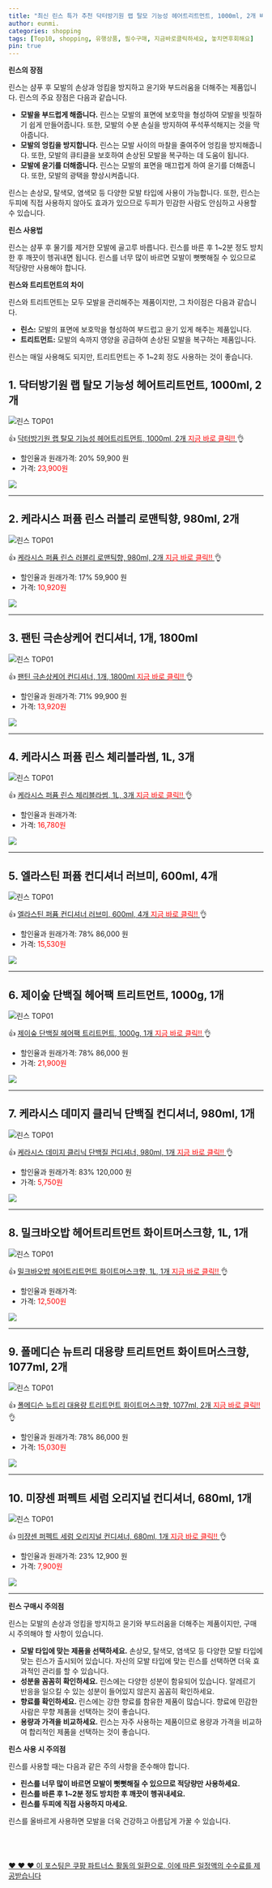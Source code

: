 ```yaml
---
title: "최신 린스 특가 추천 닥터방기원 랩 탈모 기능성 헤어트리트먼트, 1000ml, 2개 비교 장점"
author: eunmi.
categories: shopping
tags: [Top10, shopping, 유행상품, 필수구매, 지금바로클릭하세요, 놓치면후회해요]
pin: true
---
```

**린스의 장점**

린스는 샴푸 후 모발의 손상과 엉킴을 방지하고 윤기와 부드러움을 더해주는 제품입니다. 린스의 주요 장점은 다음과 같습니다.

* **모발을 부드럽게 해줍니다.** 린스는 모발의 표면에 보호막을 형성하여 모발을 빗질하기 쉽게 만들어줍니다. 또한, 모발의 수분 손실을 방지하여 푸석푸석해지는 것을 막아줍니다.
* **모발의 엉킴을 방지합니다.** 린스는 모발 사이의 마찰을 줄여주어 엉킴을 방지해줍니다. 또한, 모발의 큐티클을 보호하여 손상된 모발을 복구하는 데 도움이 됩니다.
* **모발에 윤기를 더해줍니다.** 린스는 모발의 표면을 매끄럽게 하여 윤기를 더해줍니다. 또한, 모발의 광택을 향상시켜줍니다.

린스는 손상모, 탈색모, 염색모 등 다양한 모발 타입에 사용이 가능합니다. 또한, 린스는 두피에 직접 사용하지 않아도 효과가 있으므로 두피가 민감한 사람도 안심하고 사용할 수 있습니다.

**린스 사용법**

린스는 샴푸 후 물기를 제거한 모발에 골고루 바릅니다. 린스를 바른 후 1~2분 정도 방치한 후 깨끗이 헹궈내면 됩니다. 린스를 너무 많이 바르면 모발이 뻣뻣해질 수 있으므로 적당량만 사용해야 합니다.

**린스와 트리트먼트의 차이**

린스와 트리트먼트는 모두 모발을 관리해주는 제품이지만, 그 차이점은 다음과 같습니다.

* **린스:** 모발의 표면에 보호막을 형성하여 부드럽고 윤기 있게 해주는 제품입니다.
* **트리트먼트:** 모발의 속까지 영양을 공급하여 손상된 모발을 복구하는 제품입니다.

린스는 매일 사용해도 되지만, 트리트먼트는 주 1~2회 정도 사용하는 것이 좋습니다.

   

## 1. 닥터방기원 랩 탈모 기능성 헤어트리트먼트, 1000ml, 2개

![린스 TOP01](https://thumbnail9.coupangcdn.com/thumbnails/remote/230x230ex/image/retail/images/7881104998194997-81046482-b2fe-4ef8-88b2-61093a9a5b7d.jpg)


👍 [닥터방기원 랩 탈모 기능성 헤어트리트먼트, 1000ml, 2개 <font color=red> 지금 바로 클릭!! </font> ](https://link.coupang.com/re/AFFSDP?lptag=AF3617701&subid=GithubCoopas&pageKey=6694820045&traceid=V0-153&itemId=3148815320&vendorItemId=71136410937) 👌 


- 할인율과 원래가격: 20%  59,900   원
- 가격: <span style='color:red'>23,900원</span>

[![](/discount_price.png)](https://link.coupang.com/re/AFFSDP?lptag=AF3617701&subid=GithubCoopas&pageKey=6694820045&traceid=V0-153&itemId=3148815320&vendorItemId=71136410937)

---


   

## 2. 케라시스 퍼퓸 린스 러블리 로맨틱향, 980ml, 2개

![린스 TOP01](https://thumbnail6.coupangcdn.com/thumbnails/remote/230x230ex/image/retail/images/1995366236795906-0561fef3-b40d-41fa-a929-365b21b01494.jpg)


👍 [케라시스 퍼퓸 린스 러블리 로맨틱향, 980ml, 2개 <font color=red> 지금 바로 클릭!! </font> ](https://link.coupang.com/re/AFFSDP?lptag=AF3617701&subid=GithubCoopas&pageKey=2255309&traceid=V0-153&itemId=16734690586&vendorItemId=80577458161) 👌 


- 할인율과 원래가격: 17%  59,900   원
- 가격: <span style='color:red'>10,920원</span>

[![](/discount_price.png)](https://link.coupang.com/re/AFFSDP?lptag=AF3617701&subid=GithubCoopas&pageKey=2255309&traceid=V0-153&itemId=16734690586&vendorItemId=80577458161)

---


   

## 3. 팬틴 극손상케어 컨디셔너, 1개, 1800ml

![린스 TOP01](https://thumbnail8.coupangcdn.com/thumbnails/remote/230x230ex/image/retail/images/2366874564110031-05de09f7-fe53-4e22-a16d-40bb770884f7.jpg)


👍 [팬틴 극손상케어 컨디셔너, 1개, 1800ml <font color=red> 지금 바로 클릭!! </font> ](https://link.coupang.com/re/AFFSDP?lptag=AF3617701&subid=GithubCoopas&pageKey=6773997575&traceid=V0-153&itemId=11392545913&vendorItemId=83493369363) 👌 


- 할인율과 원래가격: 71%  99,900   원
- 가격: <span style='color:red'>13,920원</span>

[![](/discount_price.png)](https://link.coupang.com/re/AFFSDP?lptag=AF3617701&subid=GithubCoopas&pageKey=6773997575&traceid=V0-153&itemId=11392545913&vendorItemId=83493369363)

---


   

## 4. 케라시스 퍼퓸 린스 체리블라썸, 1L, 3개

![린스 TOP01](https://thumbnail7.coupangcdn.com/thumbnails/remote/230x230ex/image/retail/images/7359278299436364-2c601480-4dea-4dd2-992d-08ebba70ce38.jpg)


👍 [케라시스 퍼퓸 린스 체리블라썸, 1L, 3개 <font color=red> 지금 바로 클릭!! </font> ](https://link.coupang.com/re/AFFSDP?lptag=AF3617701&subid=GithubCoopas&pageKey=6424541614&traceid=V0-153&itemId=13868887683&vendorItemId=84656627762) 👌 


- 할인율과 원래가격: 
- 가격: <span style='color:red'>16,780원</span>

[![](/discount_price.png)](https://link.coupang.com/re/AFFSDP?lptag=AF3617701&subid=GithubCoopas&pageKey=6424541614&traceid=V0-153&itemId=13868887683&vendorItemId=84656627762)

---


   

## 5. 엘라스틴 퍼퓸 컨디셔너 러브미, 600ml, 4개

![린스 TOP01](https://thumbnail7.coupangcdn.com/thumbnails/remote/230x230ex/image/vendor_inventory/bcbe/fa9e782f298e7c7f38861e2d8a0aaa0dbfc78be6527914fb6ec02205ae49.jpg)


👍 [엘라스틴 퍼퓸 컨디셔너 러브미, 600ml, 4개 <font color=red> 지금 바로 클릭!! </font> ](https://link.coupang.com/re/AFFSDP?lptag=AF3617701&subid=GithubCoopas&pageKey=33892327&traceid=V0-153&itemId=193474081&vendorItemId=79565450881) 👌 


- 할인율과 원래가격: 78%  86,000   원
- 가격: <span style='color:red'>15,530원</span>

[![](/discount_price.png)](https://link.coupang.com/re/AFFSDP?lptag=AF3617701&subid=GithubCoopas&pageKey=33892327&traceid=V0-153&itemId=193474081&vendorItemId=79565450881)

---


   

## 6. 제이숲 단백질 헤어팩 트리트먼트, 1000g, 1개

![린스 TOP01](https://thumbnail9.coupangcdn.com/thumbnails/remote/230x230ex/image/retail/images/2366205896017057-bd48e33b-3505-440a-9695-24d57676cc84.jpg)


👍 [제이숲 단백질 헤어팩 트리트먼트, 1000g, 1개 <font color=red> 지금 바로 클릭!! </font> ](https://link.coupang.com/re/AFFSDP?lptag=AF3617701&subid=GithubCoopas&pageKey=6320746340&traceid=V0-153&itemId=13171845950&vendorItemId=72423701913) 👌 


- 할인율과 원래가격: 78%  86,000   원
- 가격: <span style='color:red'>21,900원</span>

[![](/discount_price.png)](https://link.coupang.com/re/AFFSDP?lptag=AF3617701&subid=GithubCoopas&pageKey=6320746340&traceid=V0-153&itemId=13171845950&vendorItemId=72423701913)

---


   

## 7. 케라시스 데미지 클리닉 단백질 컨디셔너, 980ml, 1개

![린스 TOP01](https://thumbnail7.coupangcdn.com/thumbnails/remote/230x230ex/image/retail/images/1710285087775979-b2051c3c-99b1-4d12-9776-af7f59324a73.jpg)


👍 [케라시스 데미지 클리닉 단백질 컨디셔너, 980ml, 1개 <font color=red> 지금 바로 클릭!! </font> ](https://link.coupang.com/re/AFFSDP?lptag=AF3617701&subid=GithubCoopas&pageKey=6523610496&traceid=V0-153&itemId=14463516399&vendorItemId=81706931803) 👌 


- 할인율과 원래가격: 83%  120,000   원
- 가격: <span style='color:red'>5,750원</span>

[![](/discount_price.png)](https://link.coupang.com/re/AFFSDP?lptag=AF3617701&subid=GithubCoopas&pageKey=6523610496&traceid=V0-153&itemId=14463516399&vendorItemId=81706931803)

---


   

## 8. 밀크바오밥 헤어트리트먼트 화이트머스크향, 1L, 1개

![린스 TOP01](https://thumbnail10.coupangcdn.com/thumbnails/remote/230x230ex/image/retail/images/7959720132658915-ef31a9ae-b45a-47e4-a9c3-cb0276ab6574.png)


👍 [밀크바오밥 헤어트리트먼트 화이트머스크향, 1L, 1개 <font color=red> 지금 바로 클릭!! </font> ](https://link.coupang.com/re/AFFSDP?lptag=AF3617701&subid=GithubCoopas&pageKey=654109&traceid=V0-153&itemId=2330134&vendorItemId=85737784312) 👌 


- 할인율과 원래가격: 
- 가격: <span style='color:red'>12,500원</span>

[![](/discount_price.png)](https://link.coupang.com/re/AFFSDP?lptag=AF3617701&subid=GithubCoopas&pageKey=654109&traceid=V0-153&itemId=2330134&vendorItemId=85737784312)

---


   

## 9. 폴메디슨 뉴트리 대용량 트리트먼트 화이트머스크향, 1077ml, 2개

![린스 TOP01](https://thumbnail9.coupangcdn.com/thumbnails/remote/230x230ex/image/retail/images/32994390758471-1315221f-2129-4460-b329-24081b05c414.jpg)


👍 [폴메디슨 뉴트리 대용량 트리트먼트 화이트머스크향, 1077ml, 2개 <font color=red> 지금 바로 클릭!! </font> ](https://link.coupang.com/re/AFFSDP?lptag=AF3617701&subid=GithubCoopas&pageKey=2240118371&traceid=V0-153&itemId=3826176842&vendorItemId=71811032258) 👌 


- 할인율과 원래가격: 78%  86,000   원
- 가격: <span style='color:red'>15,030원</span>

[![](/discount_price.png)](https://link.coupang.com/re/AFFSDP?lptag=AF3617701&subid=GithubCoopas&pageKey=2240118371&traceid=V0-153&itemId=3826176842&vendorItemId=71811032258)

---


   

## 10. 미쟝센 퍼펙트 세럼 오리지널 컨디셔너, 680ml, 1개

![린스 TOP01](https://thumbnail10.coupangcdn.com/thumbnails/remote/230x230ex/image/retail/images/2267751106290195-12dea9e0-7316-4a7b-96da-aa0432f48db7.jpg)


👍 [미쟝센 퍼펙트 세럼 오리지널 컨디셔너, 680ml, 1개 <font color=red> 지금 바로 클릭!! </font> ](https://link.coupang.com/re/AFFSDP?lptag=AF3617701&subid=GithubCoopas&pageKey=6899882537&traceid=V0-153&itemId=16591493193&vendorItemId=82798036461) 👌 


- 할인율과 원래가격: 23%  12,900   원
- 가격: <span style='color:red'>7,900원</span>

[![](/discount_price.png)](https://link.coupang.com/re/AFFSDP?lptag=AF3617701&subid=GithubCoopas&pageKey=6899882537&traceid=V0-153&itemId=16591493193&vendorItemId=82798036461)

---
**린스 구매시 주의점**

린스는 모발의 손상과 엉킴을 방지하고 윤기와 부드러움을 더해주는 제품이지만, 구매 시 주의해야 할 사항이 있습니다.

* **모발 타입에 맞는 제품을 선택하세요.** 손상모, 탈색모, 염색모 등 다양한 모발 타입에 맞는 린스가 출시되어 있습니다. 자신의 모발 타입에 맞는 린스를 선택하면 더욱 효과적인 관리를 할 수 있습니다.
* **성분을 꼼꼼히 확인하세요.** 린스에는 다양한 성분이 함유되어 있습니다. 알레르기 반응을 일으킬 수 있는 성분이 들어있지 않은지 꼼꼼히 확인하세요.
* **향료를 확인하세요.** 린스에는 강한 향료를 함유한 제품이 많습니다. 향료에 민감한 사람은 무향 제품을 선택하는 것이 좋습니다.
* **용량과 가격을 비교하세요.** 린스는 자주 사용하는 제품이므로 용량과 가격을 비교하여 합리적인 제품을 선택하는 것이 좋습니다.

**린스 사용 시 주의점**

린스를 사용할 때는 다음과 같은 주의 사항을 준수해야 합니다.

* **린스를 너무 많이 바르면 모발이 뻣뻣해질 수 있으므로 적당량만 사용하세요.**
* **린스를 바른 후 1~2분 정도 방치한 후 깨끗이 헹궈내세요.**
* **린스를 두피에 직접 사용하지 마세요.**

린스를 올바르게 사용하면 모발을 더욱 건강하고 아름답게 가꿀 수 있습니다.<br><br><br><br><br> [ ❤ ❤ ❤ 이 포스팅은 쿠팡 파트너스 활동의 일환으로, 이에 따른 일정액의 수수료를 제공받습니다](https://link.coupang.com/a/bcEFyh)